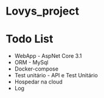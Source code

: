# Lovys_project


# Todo List
- WebApp - AspNet Core 3.1
- ORM - MySql
- Docker-compose
- Test unitário - API e Test Unitário
- Hospedar na cloud
- Log